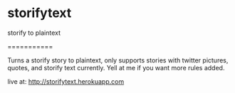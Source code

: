 storifytext
===========

storify to plaintext

===========

Turns a storify story to plaintext, only supports stories with twitter pictures, quotes, and storify text currently. Yell at me if you want more rules added.

live at: http://storifytext.herokuapp.com